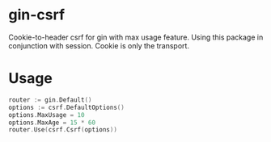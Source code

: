 # gin-csrf
Cookie-to-header csrf for gin with max usage feature. Using this package in conjunction with session. Cookie is only the transport.

# Usage
```go
router := gin.Default()
options := csrf.DefaultOptions()
options.MaxUsage = 10
options.MaxAge = 15 * 60
router.Use(csrf.Csrf(options))
```
